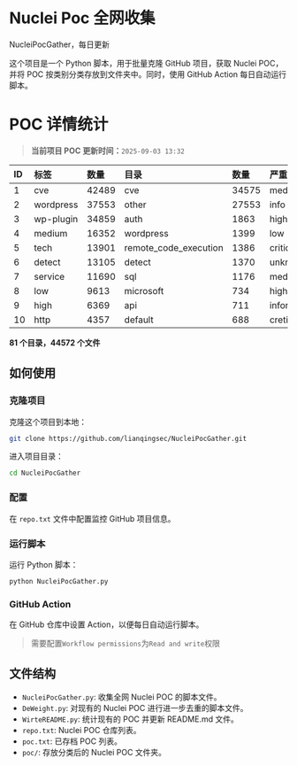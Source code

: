 # Nuclei Poc 全网收集
NucleiPocGather，每日更新

这个项目是一个 Python 脚本，用于批量克隆 GitHub 项目，获取 Nuclei POC，并将 POC 按类别分类存放到文件夹中。同时，使用 GitHub Action 每日自动运行脚本。
# POC 详情统计

> **当前项目 POC 更新时间：**`2025-09-03 13:32`

| ID | 标签      | 数量 | 目录       | 数量 | 严重性   | 数量 |
|:---| :-------- | :--- | :--------- | :--- | :------- | :--- |
| 1 | cve | 42489 | cve | 34575 | medium | 22943 |
| 2 | wordpress | 37553 | other | 27553 | info | 19845 |
| 3 | wp-plugin | 34859 | auth | 1863 | high | 13997 |
| 4 | medium | 16352 | wordpress | 1399 | low | 10892 |
| 5 | tech | 13901 | remote_code_execution | 1386 | critical | 7957 |
| 6 | detect | 13105 | detect | 1370 | unknown | 102 |
| 7 | service | 11690 | sql | 1176 | meduim | 16 |
| 8 | low | 9613 | microsoft | 734 | hight | 16 |
| 9 | high | 6369 | api | 711 | informative | 12 |
| 10 | http | 4357 | default | 688 | cretical | 2 |

**81 个目录，44572 个文件**
## 如何使用

### 克隆项目

克隆这个项目到本地：

```bash
git clone https://github.com/lianqingsec/NucleiPocGather.git
```

进入项目目录：

```bash
cd NucleiPocGather
```

### 配置

在 `repo.txt` 文件中配置监控 GitHub 项目信息。

### 运行脚本

运行 Python 脚本：

```bash
python NucleiPocGather.py
```

### GitHub Action

在 GitHub 仓库中设置 Action，以便每日自动运行脚本。

> 需要配置`Workflow permissions`为`Read and write`权限

## 文件结构

- `NucleiPocGather.py`: 收集全网 Nuclei POC 的脚本文件。
- `DeWeight.py`: 对现有的 Nuclei POC 进行进一步去重的脚本文件。
- `WirteREADME.py`: 统计现有的 POC 并更新 README.md 文件。
- `repo.txt`: Nuclei POC 仓库列表。
- `poc.txt`: 已存档 POC 列表。
- `poc/`: 存放分类后的 Nuclei POC 文件夹。

